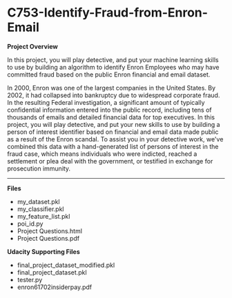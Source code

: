 # C753-Identify-Fraud-from-Enron-Email


**Project Overview**  

In this project, you will play detective, and put your machine learning skills to use by building an algorithm to identify Enron Employees who may have committed fraud based on the public Enron financial and email dataset.  

In 2000, Enron was one of the largest companies in the United States. By 2002, it had collapsed into bankruptcy due to widespread corporate fraud. In the resulting Federal investigation, a significant amount of typically confidential information entered into the public record, including tens of thousands of emails and detailed financial data for top executives. In this project, you will play detective, and put your new skills to use by building a person of interest identifier based on financial and email data made public as a result of the Enron scandal. To assist you in your detective work, we've combined this data with a hand-generated list of persons of interest in the fraud case, which means individuals who were indicted, reached a settlement or plea deal with the government, or testified in exchange for prosecution immunity.  

***************************************

**Files**

* my_dataset.pkl  
* my_classifier.pkl  
* my_feature_list.pkl  
* poi_id.py
* Project Questions.html  
* Project Questions.pdf  
  
  
**Udacity Supporting Files**

* final_project_dataset_modified.pkl  
* final_project_dataset.pkl   
* tester.py   
* enron61702insiderpay.pdf  

